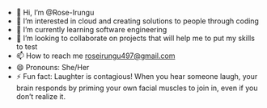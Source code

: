 - 👋 Hi, I’m @Rose-Irungu
- 👀 I’m interested in cloud and creating solutions to people through coding
- 🌱 I’m currently learning software engineering
- 💞️ I’m looking to collaborate on projects that will help me to put my skills to test
- 📫 How to reach me roseirungu497@gmail.com
- 😄 Pronouns: She/Her
- ⚡ Fun fact: Laughter is contagious! When you hear someone laugh, your brain responds by priming your own facial muscles to join in, even if you don’t realize it.

<!---
Rose-Irungu/Rose-Irungu is a ✨ special ✨ repository because its `README.md` (this file) appears on your GitHub profile.
You can click the Preview link to take a look at your changes.
--->
